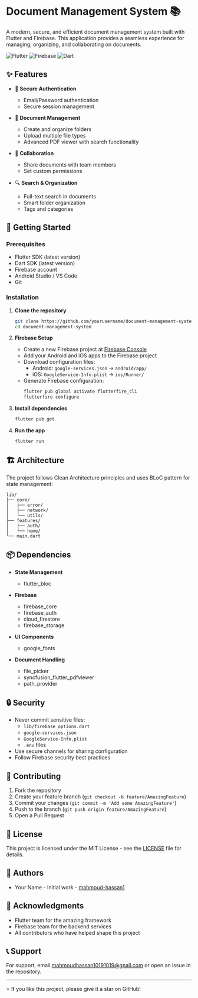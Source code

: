 # Document Management System 📚

A modern, secure, and efficient document management system built with Flutter and Firebase. This application provides a seamless experience for managing, organizing, and collaborating on documents.

![Flutter](https://img.shields.io/badge/Flutter-%2302569B.svg?style=for-the-badge&logo=Flutter&logoColor=white)
![Firebase](https://img.shields.io/badge/Firebase-%23039BE5.svg?style=for-the-badge&logo=firebase)
![Dart](https://img.shields.io/badge/Dart-%230175C2.svg?style=for-the-badge&logo=dart&logoColor=white)

## ✨ Features

- 🔐 **Secure Authentication**
  - Email/Password authentication
  - Secure session management

- 📁 **Document Management**
  - Create and organize folders
  - Upload multiple file types
  - Advanced PDF viewer with search functionality

- 👥 **Collaboration**
  - Share documents with team members
  - Set custom permissions
- 🔍 **Search & Organization**
  - Full-text search in documents
  - Smart folder organization
  - Tags and categories

## 🚀 Getting Started

### Prerequisites

- Flutter SDK (latest version)
- Dart SDK (latest version)
- Firebase account
- Android Studio / VS Code
- Git

### Installation

1. **Clone the repository**
   ```bash
   git clone https://github.com/yourusername/document-management-system.git
   cd document-management-system
   ```

2. **Firebase Setup**
   - Create a new Firebase project at [Firebase Console](https://console.firebase.google.com/)
   - Add your Android and iOS apps to the Firebase project
   - Download configuration files:
     - Android: `google-services.json` → `android/app/`
     - iOS: `GoogleService-Info.plist` → `ios/Runner/`
   - Generate Firebase configuration:
     ```bash
     flutter pub global activate flutterfire_cli
     flutterfire configure
     ```

3. **Install dependencies**
   ```bash
   flutter pub get
   ```

4. **Run the app**
   ```bash
   flutter run
   ```

## 🏗️ Architecture

The project follows Clean Architecture principles and uses BLoC pattern for state management:

```
lib/
├── core/
│   ├── error/
│   ├── network/
│   └── utils/
├── features/
│   ├── auth/
│   └── home/
└── main.dart
```

## 📦 Dependencies

- **State Management**
  - flutter_bloc

- **Firebase**
  - firebase_core
  - firebase_auth
  - cloud_firestore
  - firebase_storage

- **UI Components**
  - google_fonts


- **Document Handling**
  - file_picker
  - syncfusion_flutter_pdfviewer
  - path_provider

## 🔒 Security

- Never commit sensitive files:
  - `lib/firebase_options.dart`
  - `google-services.json`
  - `GoogleService-Info.plist`
  - `.env` files
- Use secure channels for sharing configuration
- Follow Firebase security best practices

## 🤝 Contributing

1. Fork the repository
2. Create your feature branch (`git checkout -b feature/AmazingFeature`)
3. Commit your changes (`git commit -m 'Add some AmazingFeature'`)
4. Push to the branch (`git push origin feature/AmazingFeature`)
5. Open a Pull Request

## 📝 License

This project is licensed under the MIT License - see the [LICENSE](LICENSE) file for details.

## 👥 Authors

- Your Name - Initial work - [mahmoud-hassan1 ](https://github.com/mahmoud-hassan1)

## 🙏 Acknowledgments

- Flutter team for the amazing framework
- Firebase team for the backend services
- All contributors who have helped shape this project

## 📞 Support

For support, email mahmoudhassan10191019@gnail.com or open an issue in the repository.

---

⭐️ If you like this project, please give it a star on GitHub!
